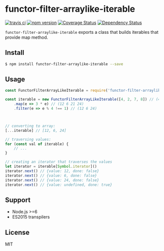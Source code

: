 # functor-filter-arraylike-iterable

[![travis ci][1]][2]
[![npm version][3]][4]
[![Coverage Status][5]][6]
[![Dependency Status][7]][8]

`functor-filter-arraylike-iterable` exports a class that builds iterables that provide map method.

## Install

``` bash
$ npm install functor-filter-arraylike-iterable --save
```

## Usage
``` JavaScript
const FunctorFilterArrayLikeIterable = require('functor-filter-arraylike-iterable')

const iterable = new FunctorFilterArrayLikeIterable([4, 2, 7, 8]) // (4 2 7 8)
    .map(e => 3 * e) // (12 6 21 24)
    .filter(e => e % 4 !== 1) // (12 6 24)



// converting to array:
[...iterable] // [12, 6, 24]

// traversing values:
for (const val of iterable) {
    // ...
}

// creating an iterator that traverses the values
let iterator = iterable[Symbol.iterator]()
iterator.next() // {value: 12, done: false}
iterator.next() // {value: 6, done: false}
iterator.next() // {value: 24, done: false}
iterator.next() // {value: undefined, done: true}
```

## Support
- Node.js >=6
- ES2015 transpilers

## License
MIT

  [1]: https://travis-ci.org/xgbuils/functor-filter-arraylike-iterable.svg?branch=master
  [2]: https://travis-ci.org/xgbuils/functor-filter-arraylike-iterable
  [3]: https://badge.fury.io/js/functor-filter-arraylike-iterable.svg
  [4]: https://badge.fury.io/js/functor-filter-arraylike-iterable
  [5]: https://coveralls.io/repos/github/xgbuils/functor-filter-arraylike-iterable/badge.svg?branch=master
  [6]: https://coveralls.io/github/xgbuils/functor-filter-arraylike-iterable?branch=master
  [7]: https://david-dm.org/xgbuils/functor-filter-arraylike-iterable.svg
  [8]: https://david-dm.org/xgbuils/functor-filter-arraylike-iterable
